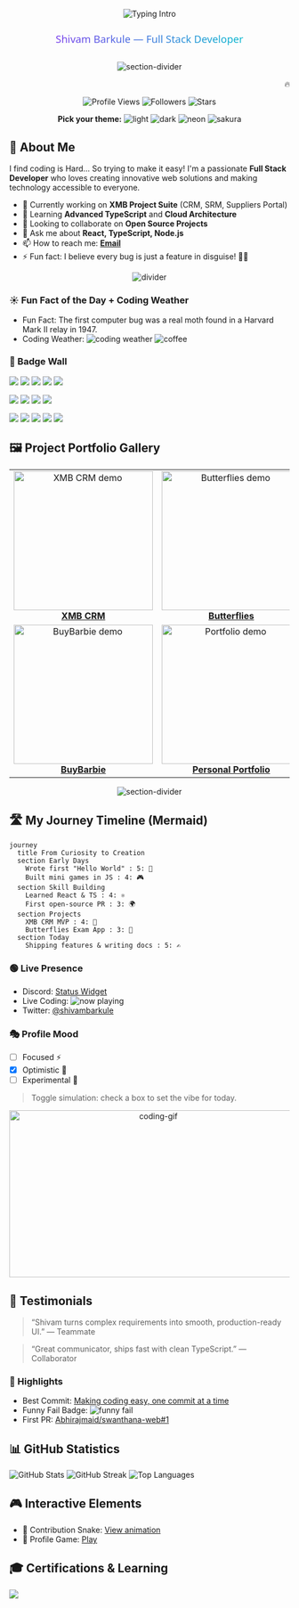 <!-- ========================================================= -->
<!-- Animated Hero Banner & Parallax Gradient Title -->
<!-- ========================================================= --> 
<p align="center">
  <img src="https://readme-typing-svg.demolab.com?font=Fira+Code&size=36&duration=2500&pause=700&color=58A6FF&center=true&vCenter=true&width=1000&lines=Hey+there!+I'm+Shivam+Barkule+%F0%9F%91%8B;Full+Stack+Developer+%F0%9F%9A%80;Making+coding+easy%2C+one+commit+at+a+time+%F0%9F%92%BB" alt="Typing Intro"/>
</p>

<p align="center">
  <svg width="100%" height="120" viewBox="0 0 1200 120" xmlns="http://www.w3.org/2000/svg" role="img" aria-label="Shivam Barkule Title">
    <defs>
      <linearGradient id="grad" x1="0%" y1="0%" x2="100%" y2="0%">
        <stop offset="0%" stop-color="#7C3AED">
          <animate attributeName="stop-color" values="#7C3AED;#06B6D4;#22C55E;#F59E0B;#7C3AED" dur="10s" repeatCount="indefinite"/>
        </stop>
        <stop offset="100%" stop-color="#06B6D4">
          <animate attributeName="stop-color" values="#06B6D4;#22C55E;#F59E0B;#7C3AED;#06B6D4" dur="10s" repeatCount="indefinite"/>
        </stop>
      </linearGradient>
    </defs>
    <g>
      <text x="50%" y="50%" dominant-baseline="middle" text-anchor="middle" font-size="44" font-family="'Segoe UI', Roboto, Oxygen, Ubuntu, Cantarell, 'Fira Sans', 'Droid Sans', 'Helvetica Neue', Arial, sans-serif" fill="url(#grad)">
        Shivam Barkule — Full Stack Developer
      </text>
    </g>
  </svg>
</p>

<p align="center">
  <img src="https://capsule-render.vercel.app/api?type=waving&color=0:7C3AED,50:06B6D4,100:F59E0B&height=90&section=header" alt="section-divider"/>
</p>

<!-- Marquee Ticker Announcement -->
<p align="center">
  <marquee behavior="scroll" direction="left" scrollamount="6">🔥 News: Shipping XMB Project Suite modules | Open to collabs | Follow @shivambarkule for updates! 🔁</marquee>
</p>

<!-- Badges: views, followers, stars -->
<p align="center">
  <img src="https://komarev.com/ghpvc/?username=shivambarkule&color=blueviolet&style=for-the-badge" alt="Profile Views"/>
  <img src="https://img.shields.io/github/followers/shivambarkule?style=for-the-badge&color=0aa6ff" alt="Followers"/>
  <img src="https://img.shields.io/github/stars/shivambarkule?style=for-the-badge&color=22c55e" alt="Stars"/>
</p>


<!-- ========================================================= -->
<!-- Theme Switcher (Simulated) -->
<!-- ========================================================= -->
<p align="center">
  <b>Pick your theme:</b>
  <img src="https://img.shields.io/badge/theme-light-fff?style=flat-square" alt="light"/>
  <img src="https://img.shields.io/badge/theme-dark-0d1117?style=flat-square&logo=github&logoColor=white" alt="dark"/>
  <img src="https://img.shields.io/badge/theme-neon-00ffbf?style=flat-square" alt="neon"/>
  <img src="https://img.shields.io/badge/theme-sakura-ffb7c5?style=flat-square" alt="sakura"/>
</p>


<!-- ========================================================= -->
<!-- About Me (Preserved content + divider) -->
<!-- ========================================================= -->

## 🚀 About Me
I find coding is Hard... So trying to make it easy! I'm a passionate **Full Stack Developer** who loves creating innovative web solutions and making technology accessible to everyone.

- 🔭 Currently working on **XMB Project Suite** (CRM, SRM, Suppliers Portal)
- 🌱 Learning **Advanced TypeScript** and **Cloud Architecture**
- 👯 Looking to collaborate on **Open Source Projects**
- 💬 Ask me about **React, TypeScript, Node.js**
- 📫 How to reach me: **[Email](mailto:shivambarkule@gmail.com)**
- ⚡ Fun fact: I believe every bug is just a feature in disguise! 🐛✨

<p align="center">
  <img src="https://capsule-render.vercel.app/api?type=rect&color=0:22C55E,100:06B6D4&height=4&section=header" alt="divider"/>
</p>


<!-- ========================================================= -->
<!-- Fun Fact of the Day (sample) & Coding Weather Badge -->
<!-- ========================================================= -->

### ☀️ Fun Fact of the Day + Coding Weather
- Fun Fact: The first computer bug was a real moth found in a Harvard Mark II relay in 1947.
- Coding Weather: <img src="https://img.shields.io/badge/Coding%20Weather-100%25%20chance%20of%20commits-7C3AED?logo=github" alt="coding weather"/> <img src="https://img.shields.io/badge/Coffee-Strong%20%F0%9F%8D%B5-FF7F50" alt="coffee"/>


<!-- ========================================================= -->
<!-- Badge Wall (skills & achievements) -->
<!-- ========================================================= -->

### 🧱 Badge Wall
<p>
  <!-- Row 1: Core -->
  <img src="https://img.shields.io/badge/React-61DAFB?logo=react&logoColor=000&style=for-the-badge"/>
  <img src="https://img.shields.io/badge/TypeScript-3178C6?logo=typescript&logoColor=fff&style=for-the-badge"/>
  <img src="https://img.shields.io/badge/JavaScript-F7DF1E?logo=javascript&logoColor=000&style=for-the-badge"/>
  <img src="https://img.shields.io/badge/Node.js-339933?logo=node.js&logoColor=fff&style=for-the-badge"/>
  <img src="https://img.shields.io/badge/Express-000?logo=express&logoColor=fff&style=for-the-badge"/>
</p>
<p>
  <!-- Row 2: Web -->
  <img src="https://img.shields.io/badge/HTML5-E34F26?logo=html5&logoColor=fff&style=for-the-badge"/>
  <img src="https://img.shields.io/badge/CSS3-1572B6?logo=css3&logoColor=fff&style=for-the-badge"/>
  <img src="https://img.shields.io/badge/Tailwind-38B2AC?logo=tailwindcss&logoColor=fff&style=for-the-badge"/>
  <img src="https://img.shields.io/badge/Next.js-000000?logo=nextdotjs&logoColor=fff&style=for-the-badge"/>
</p>
<p>
  <!-- Row 3: Tools & Achievements -->
  <img src="https://img.shields.io/badge/Git-F05032?logo=git&logoColor=fff&style=for-the-badge"/>
  <img src="https://img.shields.io/badge/GitHub-181717?logo=github&logoColor=fff&style=for-the-badge"/>
  <img src="https://img.shields.io/badge/VS%20Code-007ACC?logo=visualstudiocode&logoColor=fff&style=for-the-badge"/>
  <img src="https://img.shields.io/badge/77%20Contributions-2024-22c55e?style=for-the-badge"/>
  <img src="https://img.shields.io/badge/12%2B%20Repos-Active-06b6d4?style=for-the-badge"/>
</p>


<!-- ========================================================= -->
<!-- Project Gallery Grid with Animated Demos -->
<!-- ========================================================= -->

## 🖼️ Project Portfolio Gallery

<table>
  <tr>
    <td align="center">
      <a href="https://github.com/shivambarkule/XMB_CRM">
        <img src="https://media.giphy.com/media/v1.Y2lkPTc5MGI3NjExeWdvYjhvdm5mNjNpcm45OGtmMm9sNWN0NHhobWxjaW0xNnQ4d2J4eSZjdD1n/3oEduSbSGpGaRX2Vri/giphy.gif" alt="XMB CRM demo" width="250"/>
        <br/>
        <b>XMB CRM</b>
      </a>
    </td>
    <td align="center">
      <a href="https://github.com/shivambarkule/Butterflies">
        <img src="https://media.giphy.com/media/du3J3cXyzhj75IOgvA/giphy.gif" alt="Butterflies demo" width="250"/>
        <br/>
        <b>Butterflies</b>
      </a>
    </td>
    <td align="center">
      <a href="https://github.com/shivambarkule/Labyrinth">
        <img src="https://media.giphy.com/media/l0ExncehJzexFpRHq/giphy.gif" alt="Labyrinth demo" width="250"/>
        <br/>
        <b>Labyrinth</b>
      </a>
    </td>
  </tr>
  <tr>
    <td align="center">
      <a href="https://github.com/shivambarkule/buybarbie">
        <img src="https://media.giphy.com/media/xT9IgzoKnwFNmISR8I/giphy.gif" alt="BuyBarbie demo" width="250"/>
        <br/>
        <b>BuyBarbie</b>
      </a>
    </td>
    <td align="center">
      <a href="https://github.com/shivambarkule/Personal_Portfolio">
        <img src="https://media.giphy.com/media/5kq0GCjHA8Rwc/giphy.gif" alt="Portfolio demo" width="250"/>
        <br/>
        <b>Personal Portfolio</b>
      </a>
    </td>
    <td align="center">
      <a href="https://github.com/shivambarkule/Basic_Calculator">
        <img src="https://media.giphy.com/media/1oF1KAEYvmXBMo6u9K/giphy.gif" alt="Calculator demo" width="250"/>
        <br/>
        <b>Basic Calculator</b>
      </a>
    </td>
  </tr>
</table>

<p align="center">
  <img src="https://capsule-render.vercel.app/api?type=waving&color=0:06B6D4,50:F59E0B,100:7C3AED&height=90&section=footer" alt="section-divider"/>
</p>


<!-- ========================================================= -->
<!-- Journey Timeline (Mermaid.js interactive story) -->
<!-- ========================================================= -->

## 🛣️ My Journey Timeline (Mermaid)
```mermaid
journey
  title From Curiosity to Creation
  section Early Days
    Wrote first "Hello World" : 5: 👶
    Built mini games in JS : 4: 🎮
  section Skill Building
    Learned React & TS : 4: ⚛️
    First open-source PR : 3: 🌍
  section Projects
    XMB CRM MVP : 4: 🚀
    Butterflies Exam App : 3: 🦋
  section Today
    Shipping features & writing docs : 5: ✍️
```


<!-- ========================================================= -->
<!-- Live Presence / Status Widgets -->
<!-- ========================================================= -->

### 🟢 Live Presence
- Discord: <a href="https://discord.com/users/yourDiscordID">Status Widget</a>
- Live Coding: <img src="https://img.shields.io/badge/Now%20Playing-Ctrl%2BC%20%F0%9F%8E%B5-1DB954?logo=spotify&logoColor=white" alt="now playing"/>
- Twitter: <a href="https://twitter.com/shivambarkule">@shivambarkule</a>


<!-- ========================================================= -->
<!-- Multi-theme Profile Mood (simulated toggle) -->
<!-- ========================================================= -->

### 🎭 Profile Mood
- [ ] Focused ⚡
- [x] Optimistic 🌈
- [ ] Experimental 🧪

> Toggle simulation: check a box to set the vibe for today.


<!-- ========================================================= -->
<!-- Looping terminal / keyboard GIF -->
<!-- ========================================================= -->

<p align="center">
  <img src="https://media.giphy.com/media/dWesBcTLavkZuG35MI/giphy.gif" width="520" height="300" alt="coding-gif"/>
</p>


<!-- ========================================================= -->
<!-- Testimonials / Quotes -->
<!-- ========================================================= -->

## 💬 Testimonials
> “Shivam turns complex requirements into smooth, production-ready UI.” — Teammate

> “Great communicator, ships fast with clean TypeScript.” — Collaborator


<!-- ========================================================= -->
<!-- Highlights: best commit / funny fail / PR link -->
<!-- ========================================================= -->

### 🏅 Highlights
- Best Commit: <a href="https://github.com/shivambarkule/shivambarkule/commit/fb8862a8163548b3eec4f1d6202e9db60f732bfe">Making coding easy, one commit at a time</a>
- Funny Fail Badge: <img src="https://img.shields.io/badge/Build-Broke%20But%20Learned-red?style=flat-square" alt="funny fail"/>
- First PR: <a href="https://github.com/Abhirajmaid/swanthana-web/pull/1">Abhirajmaid/swanthana-web#1</a>


<!-- ========================================================= -->
<!-- Stats & Widgets (preserved, enhanced) -->
<!-- ========================================================= -->

## 📊 GitHub Statistics
<p>
  <img src="https://github-readme-stats.vercel.app/api?username=shivambarkule&show_icons=true&theme=tokyonight&hide_border=true" alt="GitHub Stats"/>
  <img src="https://github-readme-streak-stats.herokuapp.com/?user=shivambarkule&theme=tokyonight&hide_border=true" alt="GitHub Streak"/>
  <img src="https://github-readme-stats.vercel.app/api/top-langs/?username=shivambarkule&layout=compact&theme=tokyonight&hide_border=true" alt="Top Languages"/>
</p>


<!-- ========================================================= -->
<!-- Interactive Elements (preserved) -->
<!-- ========================================================= -->

## 🎮 Interactive Elements
- 🐍 Contribution Snake: <a href="https://github.com/shivambarkule/shivambarkule/blob/output/github-contribution-grid-snake.svg">View animation</a>
- 🎯 Profile Game: <a href="https://github.com/shivambarkule">Play</a>


<!-- ========================================================= -->
<!-- Certifications & Learning (preserved) -->
<!-- ========================================================= -->

## 🎓 Certifications & Learning
<p>
  <img src="https://img.shields.io/badge/Goal-Full_Stack_Mastery-blue?style=for-the-badge"/>
  <img src="https://img.shields.io/badge/Learning-Cloud_Architecture-green?style=for-the-b
